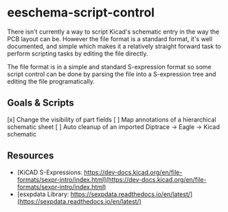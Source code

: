 # eeschema-script-control

There isn't currently a way to script Kicad's schematic entry in the way the PCB layout can be.
However the file format is a standard format, it's well documented, and simple which makes it a relatively straight forward task to perform scripting tasks by editing the file directly.

The file format is in a simple and standard S-expression format so some script control can be done by parsing the file into a S-expression tree and editing the file programatically.


## Goals & Scripts
[x] Change the visibility of part fields
[ ] Map annotations of a hierarchical schematic sheet
[ ] Auto cleanup of an imported Diptrace -> Eagle -> Kicad schematic

## Resources
+ [KiCAD S-Expressions: https://dev-docs.kicad.org/en/file-formats/sexpr-intro/index.html](https://dev-docs.kicad.org/en/file-formats/sexpr-intro/index.html)
+ [esxpdata Library: https://sexpdata.readthedocs.io/en/latest/](https://sexpdata.readthedocs.io/en/latest/)
